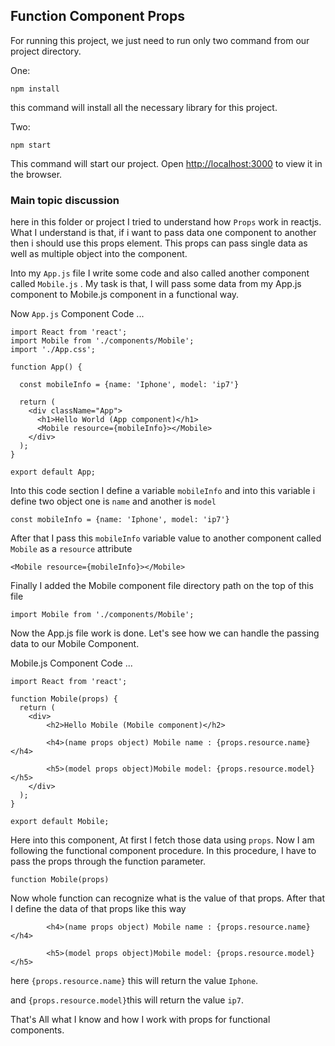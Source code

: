## Function Component Props

For running this project, we just need to run only two command from our project directory.

One:

`npm install`

this command will install all the necessary library for this project.

Two:

`npm start`

This command will start our project. Open [http://localhost:3000](http://localhost:3000) to view it in the browser.

### Main topic discussion

here in this folder or project I tried to understand how `Props` work in reactjs. What I understand is that, if i want to 
pass data one component to another then i should use this props element. This props can pass single data as well as multiple object into the component.

Into my `App.js` file I write some code and also called another component called `Mobile.js` . My task is that, I will pass 
some data from my App.js component to Mobile.js component in a functional way.

Now `App.js` Component Code ...

```
import React from 'react';
import Mobile from './components/Mobile';
import './App.css';

function App() {

  const mobileInfo = {name: 'Iphone', model: 'ip7'}

  return (
    <div className="App">
      <h1>Hello World (App component)</h1>
      <Mobile resource={mobileInfo}></Mobile>
    </div>
  );
}

export default App;

```
Into this code section I define a variable `mobileInfo` and into this variable i define two object one is `name` and another is `model`

`const mobileInfo = {name: 'Iphone', model: 'ip7'}`

After that I pass this `mobileInfo` variable value to another component called `Mobile` as a `resource` attribute

`<Mobile resource={mobileInfo}></Mobile>`

Finally I added the Mobile component file directory path on the top of this file

`import Mobile from './components/Mobile';`

Now the App.js file work is done. Let's see how we can handle the passing data to our Mobile Component.

Mobile.js Component Code ...

```
import React from 'react';

function Mobile(props) {
  return (
    <div>
        <h2>Hello Mobile (Mobile component)</h2>

        <h4>(name props object) Mobile name : {props.resource.name}</h4>

        <h5>(model props object)Mobile model: {props.resource.model}</h5>
    </div>
  );
}

export default Mobile;

```
Here into this component, At first I fetch those data using `props`. Now I am following the functional component procedure.
In this procedure, I have to pass the props through the function parameter.

`function Mobile(props)`

Now whole function can recognize what is the value of that props. After that I define the data of that props like this way

```
        <h4>(name props object) Mobile name : {props.resource.name}</h4>

        <h5>(model props object)Mobile model: {props.resource.model}</h5>

```

here `{props.resource.name}` this will return the value `Iphone`.

and `{props.resource.model}`this will return the value `ip7`.


That's All what I know and how I work with props for functional components.



